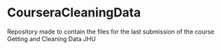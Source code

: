 # CourseraCleaningData
Repository made to contain the files for the last submission of the course Getting and Cleaning Data JHU
